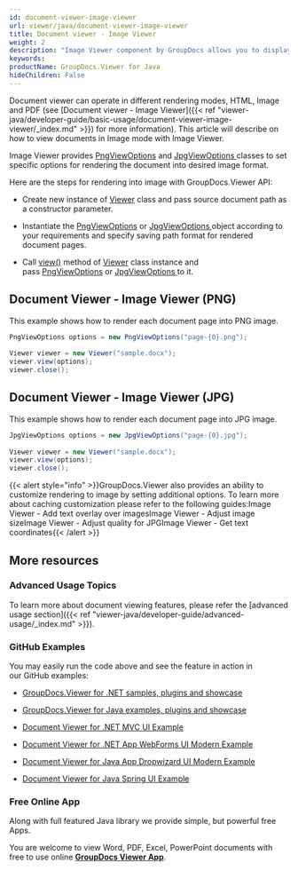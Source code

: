 ```yaml
---
id: document-viewer-image-viewer
url: viewer/java/document-viewer-image-viewer
title: Document viewer - Image Viewer
weight: 2
description: "Image Viewer component by GroupDocs allows you to display 100+ file formats as PNG or JPG images in your Java applications."
keywords: 
productName: GroupDocs.Viewer for Java
hideChildren: False
---
```

Document viewer can operate in different rendering modes, HTML, Image and PDF (see [Document viewer - Image Viewer]({{< ref "viewer-java/developer-guide/basic-usage/document-viewer-image-viewer/_index.md" >}}) for more information). This article will describe on how to view documents in Image mode with Image Viewer.

Image Viewer provides [PngViewOptions](https://apireference.groupdocs.com/java/viewer/com.groupdocs.viewer.options/PngViewOptions) and [JpgViewOptions ](https://apireference.groupdocs.com/java/viewer/com.groupdocs.viewer.options/JpgViewOptions)classes to set specific options for rendering the document into desired image format.

Here are the steps for rendering into image with GroupDocs.Viewer API:

*   Create new instance of [Viewer](https://apireference.groupdocs.com/java/viewer/com.groupdocs.viewer/Viewer) class and pass source document path as a constructor parameter.
    
*   Instantiate the [PngViewOptions](https://apireference.groupdocs.com/java/viewer/com.groupdocs.viewer.options/PngViewOptions) or [JpgViewOptions](https://apireference.groupdocs.com/java/viewer/com.groupdocs.viewer.options/JpgViewOptions)[ ](https://apireference.groupdocs.com/net/viewer/groupdocs.viewer.options/jpgviewoptions)object according to your requirements and specify saving path format for rendered document pages.
    
*   Call [view()](https://apireference.groupdocs.com/java/viewer/com.groupdocs.viewer/Viewer#view(com.groupdocs.viewer.options.ViewOptions)) method of [Viewer](https://apireference.groupdocs.com/java/viewer/com.groupdocs.viewer/Viewer) class instance and pass [PngViewOptions](https://apireference.groupdocs.com/java/viewer/com.groupdocs.viewer.options/PngViewOptions) or [JpgViewOptions](https://apireference.groupdocs.com/java/viewer/com.groupdocs.viewer.options/JpgViewOptions)[ ](https://apireference.groupdocs.com/net/viewer/groupdocs.viewer.options/jpgviewoptions)to it.
    

## Document Viewer - Image Viewer (PNG)

This example shows how to render each document page into PNG image.

```csharp
PngViewOptions options = new PngViewOptions("page-{0}.png");
 
Viewer viewer = new Viewer("sample.docx");
viewer.view(options);
viewer.close();
```

## Document Viewer - Image Viewer (JPG)

This example shows how to render each document page into JPG image.

```csharp
JpgViewOptions options = new JpgViewOptions("page-{0}.jpg");
 
Viewer viewer = new Viewer("sample.docx");                 
viewer.view(options);
viewer.close();
```

{{< alert style="info" >}}GroupDocs.Viewer also provides an ability to customize rendering to image by setting additional options. To learn more about caching customization please refer to the following guides:Image Viewer - Add text overlay over imagesImage Viewer - Adjust image sizeImage Viewer - Adjust quality for JPGImage Viewer - Get text coordinates{{< /alert >}}

## More resources

### Advanced Usage Topics

To learn more about document viewing features, please refer the [advanced usage section]({{< ref "viewer-java/developer-guide/advanced-usage/_index.md" >}}).

### GitHub Examples

You may easily run the code above and see the feature in action in our GitHub examples:

*   [GroupDocs.Viewer for .NET samples, plugins and showcase](https://github.com/groupdocs-viewer/GroupDocs.Viewer-for-.NET)
    
*   [GroupDocs.Viewer for Java examples, plugins and showcase](https://github.com/groupdocs-viewer/GroupDocs.Viewer-for-Java)
    
*   [Document Viewer for .NET MVC UI Example](https://github.com/groupdocs-viewer/GroupDocs.Viewer-for-.NET-MVC) 
    
*   [Document Viewer for .NET App WebForms UI Modern Example](https://github.com/groupdocs-viewer/GroupDocs.Viewer-for-.NET-WebForms)
    
*   [Document Viewer for Java App Dropwizard UI Modern Example](https://github.com/groupdocs-viewer/GroupDocs.Viewer-for-Java-Dropwizard)
    
*   [Document Viewer for Java Spring UI Example](https://github.com/groupdocs-viewer/GroupDocs.Viewer-for-Java-Spring)
    

### Free Online App

Along with full featured Java library we provide simple, but powerful free Apps.

You are welcome to view Word, PDF, Excel, PowerPoint documents with free to use online **[GroupDocs Viewer App](https://products.groupdocs.app/viewer)**.
